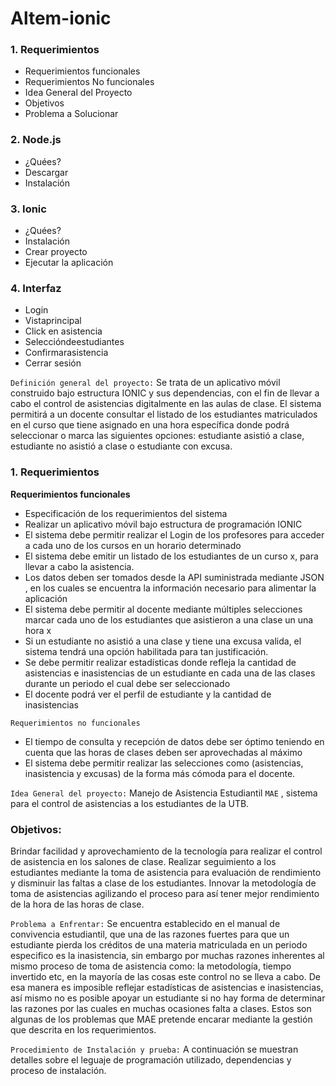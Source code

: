 # Altem-ionic

### 1. Requerimientos
* Requerimientos funcionales
* Requerimientos No funcionales
* Idea General del Proyecto
* Objetivos
* Problema a Solucionar

### 2. Node.js
* ¿Quées?
* Descargar
* Instalación

### 3. Ionic
* ¿Quées?
* Instalación
* Crear proyecto
* Ejecutar la aplicación

### 4. Interfaz
* Login
* Vistaprincipal
* Click en asistencia
* Seleccióndeestudiantes
* Confirmarasistencia
* Cerrar sesión

```Definición general del proyecto:``` Se trata de un aplicativo móvil construido bajo estructura IONIC y sus dependencias, con el fin de llevar a cabo el control de asistencias digitalmente en las aulas de clase. El sistema permitirá a un docente consultar el listado de los estudiantes matriculados en el curso que tiene asignado en una hora específica donde podrá seleccionar o marca las siguientes opciones: estudiante asistió a clase, estudiante no asistió a clase o estudiante con excusa.

### 1. Requerimientos 
**Requerimientos funcionales**
* Especificación de los requerimientos del sistema
* Realizar un aplicativo móvil bajo estructura de programación IONIC
* El sistema debe permitir realizar el Login de los profesores para acceder a
cada uno de los cursos en un horario determinado
* El sistema debe emitir un listado de los estudiantes de un curso x, para llevar
a cabo la asistencia.
* Los datos deben ser tomados desde la API suministrada mediante JSON , en
los cuales se encuentra la información necesario para alimentar la aplicación
* El sistema debe permitir al docente mediante múltiples selecciones marcar
cada uno de los estudiantes que asistieron a una clase un una hora x
* Si un estudiante no asistió a una clase y tiene una excusa valida, el sistema
tendrá una opción habilitada para tan justificación.
* Se debe permitir realizar estadísticas donde refleja la cantidad de
asistencias e inasistencias de un estudiante en cada una de las clases
durante un periodo el cual debe ser seleccionado
* El docente podrá ver el perfil de estudiante y la cantidad de inasistencias

```Requerimientos no funcionales```
* El tiempo de consulta y recepción de datos debe ser óptimo teniendo
en cuenta que las horas de clases deben ser aprovechadas al máximo
* El sistema debe permitir realizar las selecciones como (asistencias,
inasistencia y excusas) de la forma más cómoda para el docente.

```Idea General del proyecto:``` Manejo de Asistencia Estudiantil ```MAE``` , sistema para el control de asistencias a los estudiantes de la UTB.

### Objetivos:
Brindar facilidad y aprovechamiento de la tecnología para realizar el control de asistencia en los salones de clase.
Realizar seguimiento a los estudiantes mediante la toma de asistencia para evaluación de rendimiento y disminuir las faltas a clase de los estudiantes.
Innovar la metodología de toma de asistencias agilizando el proceso para así tener mejor rendimiento de la hora de las horas de clase.

```Problema a Enfrentar:``` Se encuentra establecido en el manual de convivencia estudiantil, que una de las razones fuertes para que un estudiante pierda los créditos de una materia matriculada en un periodo especifico es la inasistencia, sin embargo por muchas razones inherentes al mismo proceso de toma de asistencia como: la metodología, tiempo invertido etc, en la mayoría de las cosas este control no se lleva a cabo.
De esa manera es imposible reflejar estadísticas de asistencias e inasistencias, así mismo no es posible apoyar un estudiante si no hay forma de determinar las razones por las cuales en muchas ocasiones falta a clases.
Estos son algunas de los problemas que MAE pretende encarar mediante la gestión que descrita en los requerimientos.

```Procedimiento de Instalación y prueba:``` A continuación se muestran detalles sobre el leguaje de programación utilizado, dependencias y proceso de instalación.

